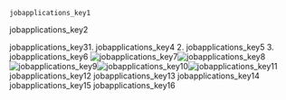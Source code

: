 ```ngMeta
jobapplications_key1
```
jobapplications_key2

jobapplications_key31. jobapplications_key4
2. jobapplications_key5
3. jobapplications_key6
![jobapplications_key7](https://merakidebug.s3.ap-south-1.amazonaws.com/course_images/email/images/job1.png)![jobapplications_key8](https://merakidebug.s3.ap-south-1.amazonaws.com/course_images/email/images/job2.png)![jobapplications_key9](https://merakidebug.s3.ap-south-1.amazonaws.com/course_images/email/images/job3.png)![jobapplications_key10](https://merakidebug.s3.ap-south-1.amazonaws.com/course_images/email/images/job4.png)![jobapplications_key11](https://merakidebug.s3.ap-south-1.amazonaws.com/course_images/email/images/job5.png)jobapplications_key12
jobapplications_key13
jobapplications_key14
jobapplications_key15
jobapplications_key16




